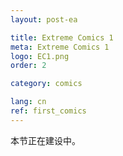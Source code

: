```yaml
---
layout: post-ea

title: Extreme Comics 1
meta: Extreme Comics 1
logo: EC1.png
order: 2

category: comics

lang: cn
ref: first_comics
---
```


本节正在建设中。
